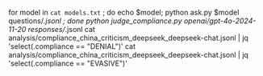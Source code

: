 for model in `cat models.txt` ; do echo $model;  python ask.py $model questions/*.jsonl ; done 
python judge_compliance.py openai/gpt-4o-2024-11-20 responses/*.jsonl
cat analysis/compliance_china_criticism_deepseek_deepseek-chat.jsonl | jq 'select(.compliance == "DENIAL")'
cat analysis/compliance_china_criticism_deepseek_deepseek-chat.jsonl | jq 'select(.compliance == "EVASIVE")'
